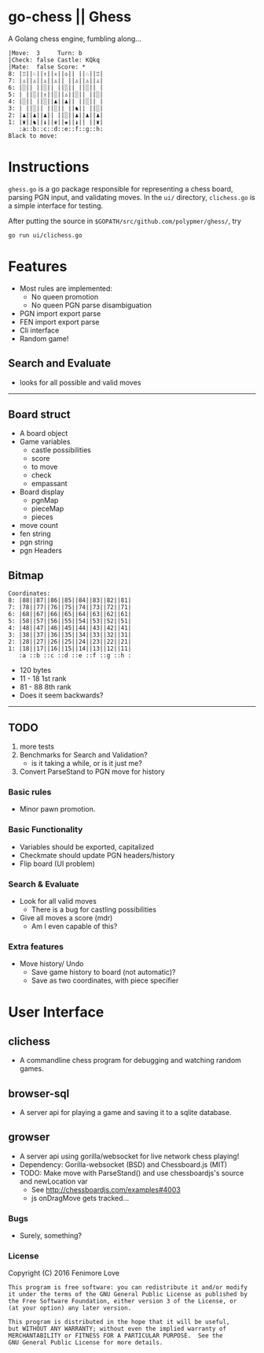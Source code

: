 # go-chess || Ghess
A Golang chess engine, fumbling along... 

    |Move:  3     Turn: b
    |Check: false Castle: KQkq
    |Mate:  false Score: *
    8: |♖||♘||♗||♕||♔|| ||♘||♖|
    7: |♙||♙||♙||♙|| ||♙||♙||♙|
    6: |░|| ||░|| ||░|| ||░|| |
    5: | ||░||♗||░||♙||░|| ||░|
    4: |░|| ||░||♟||♟|| ||░|| |
    3: | ||░|| ||░|| ||♞|| ||░|
    2: |♟||♟||♟|| ||░||♟||♟||♟|
    1: |♜||♞||♝||♛||♚||♝|| ||♜|
       :a::b::c::d::e::f::g::h:
    Black to move: 


# Instructions
`ghess.go` is a go package responsible for representing a chess board, parsing PGN input, and validating moves. In the `ui/` directory, `clichess.go` is a simple interface for testing.

After putting the source in `$GOPATH/src/github.com/polypmer/ghess/`, try

    go run ui/clichess.go

# Features
- Most rules are implemented:
  * No queen promotion
  * No queen PGN parse disambiguation
- PGN import export parse
- FEN import export parse
- Cli interface
- Random game!

## Search and Evaluate

- looks for all possible and valid moves


<hr>

## Board struct
- A board object
- Game variables
  * castle possibilities
  * score
  * to move
  * check
  * empassant
- Board display
  * pgnMap
  * pieceMap
  * pieces
- move count
- fen string
- pgn string
- pgn Headers

## Bitmap

    Coordinates:
    8: |88||87||86||85||84||83||82||81|
    7: |78||77||76||75||74||73||72||71|
    6: |68||67||66||65||64||63||62||61|
    5: |58||57||56||55||54||53||52||51|
    4: |48||47||46||45||44||43||42||41|
    3: |38||37||36||35||34||33||32||31|
    2: |28||27||26||25||24||23||22||21|
    1: |18||17||16||15||14||13||12||11|
       :a ::b ::c ::d ::e ::f ::g ::h :

- 120 bytes
- 11 - 18 1st rank
- 81 - 88 8th rank
- Does it seem backwards?

<hr>

## TODO

1. more tests
2. Benchmarks for Search and Validation?
   * is it taking a while, or is it just me?
3. Convert ParseStand to PGN move for history

### Basic rules

- Minor pawn promotion.

### Basic Functionality

- Variables should be exported, capitalized
- Checkmate should update PGN headers/history
- Flip board (UI problem)

### Search & Evaluate

- Look for all valid moves
   * There is a bug for castling possibilities
- Give all moves a score (mdr)
   * Am I even capable of this?
   
### Extra features

- Move history/ Undo
  * Save game history to board (not automatic)?
  * Save as two coordinates, with piece specifier

# User Interface

## clichess
- A commandline chess program for debugging and watching random games.

## browser-sql
- A server api for playing a game and saving it to a sqlite database.

## growser
- A server api using gorilla/websocket for live network chess playing!
- Dependency: Gorilla-websocket (BSD) and Chessboard.js (MIT)
- TODO: Make move with ParseStand() and use chessboardjs's source and newLocation var
  - See http://chessboardjs.com/examples#4003
  - js onDragMove gets tracked...

### Bugs

- Surely, something?

### License

Copyright (C) 2016 Fenimore Love

    This program is free software: you can redistribute it and/or modify
    it under the terms of the GNU General Public License as published by
    the Free Software Foundation, either version 3 of the License, or
    (at your option) any later version.

    This program is distributed in the hope that it will be useful,
    but WITHOUT ANY WARRANTY; without even the implied warranty of
    MERCHANTABILITY or FITNESS FOR A PARTICULAR PURPOSE.  See the
    GNU General Public License for more details.

